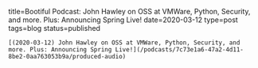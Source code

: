 
title=Bootiful Podcast: John Hawley on OSS at VMWare, Python, Security, and more. Plus: Announcing Spring Live!
date=2020-03-12
type=post
tags=blog
status=published
~~~~~~
[(2020-03-12) John Hawley on OSS at VMWare, Python, Security, and more. Plus: Announcing Spring Live!](/podcasts/7c73e1a6-47a2-4d11-8be2-0aa763053b9a/produced-audio) 
            